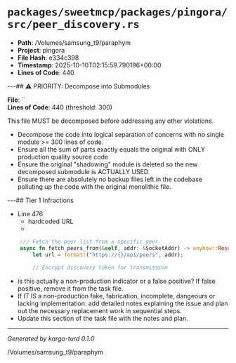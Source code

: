 # `packages/sweetmcp/packages/pingora/src/peer_discovery.rs`

- **Path**: /Volumes/samsung_t9/paraphym
- **Project**: pingora
- **File Hash**: e334c398  
- **Timestamp**: 2025-10-10T02:15:59.790196+00:00  
- **Lines of Code**: 440

---## ⚠️ PRIORITY: Decompose into Submodules

**File**: ``  
**Lines of Code**: 440 (threshold: 300)

This file MUST be decomposed before addressing any other violations.

- Decompose the code into logical separation of concerns with no single module >= 300 lines of code. 
- Ensure all the sum of parts exactly equals the original with ONLY production quality source code
- Ensure the original "shadowing" module is deleted so the new decomposed submodule is ACTUALLY USED
- Ensure there are absolutely no backup files left in the codebase polluting up the code with the original monolithic file.

---## Tier 1 Infractions 


- Line 476
  - hardcoded URL
  - 

```rust
    /// Fetch the peer list from a specific peer
    async fn fetch_peers_from(&self, addr: &SocketAddr) -> anyhow::Result<Vec<SocketAddr>> {
        let url = format!("https://{}/api/peers", addr);
        
        // Encrypt discovery token for transmission
```

- is this actually a non-production indicator or a false positive? If false positive, remove it from the task file.
- If IT IS a non-production fake, fabrication, incomplete, dangeours or lacking implementation: add detailed notes explaining the issue and plan out the necessary replacement work in sequential steps. 
- Update this section of the task file with the notes and plan.

---

*Generated by kargo-turd 0.1.0*

/Volumes/samsung_t9/paraphym